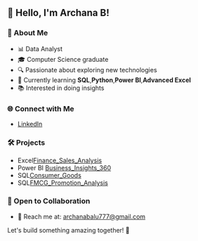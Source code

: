 
## 👋 Hello, I'm Archana B!

### 🚀 About Me
- 📊 Data Analyst
- 🎓 Computer Science graduate
- 🔍 Passionate about exploring new technologies
- 🌱 Currently learning **SQL**,**Python**,**Power BI**,**Advanced Excel**
- 📚 Interested in doing insights

### 🌐 Connect with Me
- [LinkedIn](https://www.linkedin.com/in/archana-balasubramanian-094439291/)

### 🛠️ Projects
- Excel[Finance_Sales_Analysis](https://www.linkedin.com/posts/archana-balasubramanian-094439291_financesalesanalysis-activity-7151179343027683328-7G9Q?utm_source=share&utm_medium=member_desktop)
- Power BI [Business_Insights_360](https://www.linkedin.com/posts/archana-balasubramanian-094439291_bi360dashboard-activity-7152892423407325184-q80B?utm_source=share&utm_medium=member_desktop)
- SQL[Consumer_Goods](https://www.linkedin.com/posts/archana-balasubramanian-094439291_codebasicsresumeprojectchallenge-sqlproject-activity-7157074742246604800-XhDu?utm_source=share&utm_medium=member_desktop)
- SQL[FMCG_Promotion_Analysis]()

### 🤝 Open to Collaboration
- 📧 Reach me at: archanabalu777@gmail.com

Let's build something amazing together! 🚀

